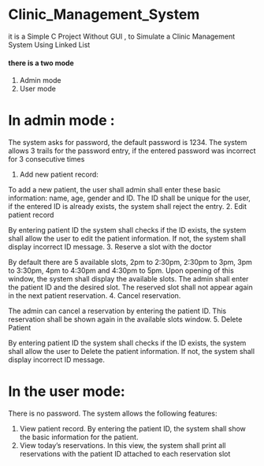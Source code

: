 # Clinic_Management_System
it is a Simple C Project Without GUI , to Simulate a Clinic Management System Using Linked List

#### there is a two mode 
1. Admin mode
2. User mode

#  In admin mode : 

The system asks for password, the default password is 1234. The system allows 3 trails for the password 
entry, if the entered password was incorrect for 3 consecutive times

1. Add new patient record:

To add a new patient, the user shall admin shall enter these basic information: name, age, gender and 
ID. The ID shall be unique for the user, if the entered ID is already exists, the system shall reject the 
entry.
2. Edit patient record

By entering patient ID the system shall checks if the ID exists, the system shall allow the user to edit the 
patient information. If not, the system shall display incorrect ID message.
3. Reserve a slot with the doctor

By default there are 5 available slots, 2pm to 2:30pm, 2:30pm to 3pm, 3pm to 3:30pm, 4pm to 4:30pm
and 4:30pm to 5pm. Upon opening of this window, the system shall display the available slots. The 
admin shall enter the patient ID and the desired slot. The reserved slot shall not appear again in the next 
patient reservation.
4. Cancel reservation.

The admin can cancel a reservation by entering the patient ID. This reservation shall be shown again in 
the available slots window.
5. Delete Patient 

By entering patient ID the system shall checks if the ID exists, the system shall allow the user to Delete the 
patient information. If not, the system shall display incorrect ID message.

# In the user mode:
There is no password. The system allows the following features:
1. View patient record.
By entering the patient ID, the system shall show the basic information for the patient.
2. View today’s reservations.
In this view, the system shall print all reservations with the patient ID attached to each reservation slot

